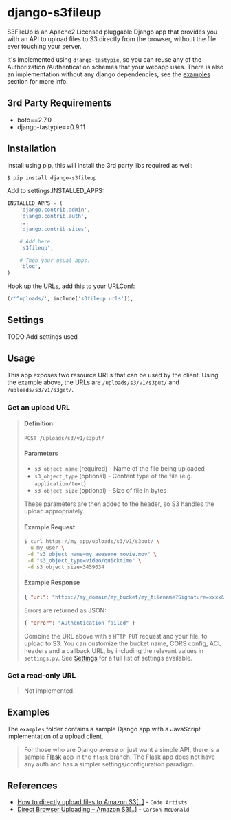 django-s3fileup
===============

S3FileUp is an Apache2 Licensed pluggable Django app that provides you with an
API to upload files to S3 directly from the browser, without the file ever
touching your server.

It's implemented using ``django-tastypie``, so you can reuse any of the Authorization
/Authentication schemes that your webapp uses. There is also an implementation
without any django dependencies, see the [examples](#examples) section for more
info.

3rd Party Requirements
----------------------

* boto==2.7.0
* django-tastypie==0.9.11

Installation
------------

Install using pip, this will install the 3rd party libs required as well:
```bash
$ pip install django-s3fileup
```
Add to settings.INSTALLED_APPS:
```python
INSTALLED_APPS = (
    'django.contrib.admin',
    'django.contrib.auth',
    ...
    'django.contrib.sites',

    # Add here.
    's3fileup',

    # Then your usual apps.
    'blog',
)
```
Hook up the URLs, add this to your URLConf:
```python
(r'^uploads/', include('s3fileup.urls')),
```

Settings
--------

TODO Add settings used

Usage
-----

This app exposes two resource URLs that can be used by the client. Using the example
above, the URLs are ``/uploads/s3/v1/s3put/`` and ``/uploads/s3/v1/s3get/``.

### Get an upload URL

>#### Definition
>``POST /uploads/s3/v1/s3put/``
>
>#### Parameters
>* ``s3_object_name`` (required) - Name of the file being uploaded
>* ``s3_object_type`` (optional) - Content type of the file (e.g. ``application/text``)
>* ``s3_object_size`` (optional) - Size of file in bytes
>
>These parameters are then added to the header, so S3 handles the upload appropriately.
>
>#### Example Request
>```bash
>$ curl https://my_app/uploads/s3/v1/s3put/ \
>  -u my_user \
>  -d "s3_object_name=my_awesome_movie.mov" \
>  -d "s3_object_type=video/quicktime" \
>  -d s3_object_size=3459034
>```
>
>#### Example Response
>```json
>{ "url": "https://my_domain/my_bucket/my_filename?Signature=xxxx&Expires=xxxx&AWSAccessKeyId=xxxx&x-amz-acl=xxxx" }
>```
>Errors are returned as JSON:
>```json
>{ "error": "Authentication failed" }
>```
>
>Combine the URL above with a ``HTTP PUT`` request and your file, to upload to S3.
>You can customize the bucket name, CORS config, ACL headers and a callback URL, by including
>the relevant values in ``settings.py``. See [Settings](#settings) for a full list of settings
>available.

### Get a read-only URL

>Not implemented.

Examples
--------
The ``examples`` folder contains a sample Django app with a JavaScript implementation
of a upload client.

>For those who are Django averse or just want a simple API, there is a sample
[Flask](http://flask.pocoo.org) app in the ``flask`` branch. The Flask app does
not have any auth and has a simpler settings/configuration paradigm.

References
----------
* [How to directly upload files to Amazon S3[..]](http://codeartists.com/post/36892733572/how-to-directly-upload-files-to-amazon-s3-from-your) - ``Code Artists``
* [Direct Browser Uploading – Amazon S3[..]](http://www.ioncannon.net/programming/1539/direct-browser-uploading-amazon-s3-cors-fileapi-xhr2-and-signed-puts/) - ``Carson McDonald``


